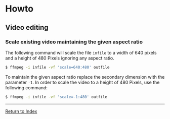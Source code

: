 # Howto

## Video editing

### Scale existing video maintaining the given aspect ratio

The following command will scale the file `infile` to a width of 640 pixels and a height of 480 Pixels ignoring any aspect ratio.

```bash
$ ffmpeg -i infile -vf 'scale=640:480' outfile
```

To maintain the given aspect ratio replace the secondary dimension with the parameter `-1`. In order to scale the video to a height of 480 Pixels, use the following command:

````bash
$ ffmpeg -i infile -vf 'scale=-1:480' outfile
````

---
[Return to Index](../README.md)
